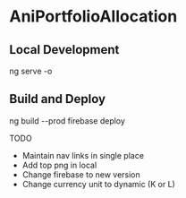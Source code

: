 # AniPortfolioAllocation

## Local Development

ng serve -o

## Build and Deploy

ng build --prod
firebase deploy

TODO
- Maintain nav links in single place
- Add top png in local
- Change firebase to new version
- Change currency unit to dynamic (K or L)